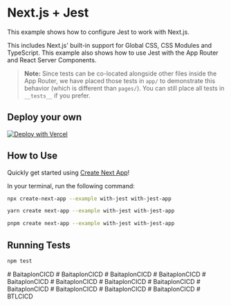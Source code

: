 # Next.js + Jest

This example shows how to configure Jest to work with Next.js.

This includes Next.js' built-in support for Global CSS, CSS Modules and TypeScript. This example also shows how to use Jest with the App Router and React Server Components.

> **Note:** Since tests can be co-located alongside other files inside the App Router, we have placed those tests in `app/` to demonstrate this behavior (which is different than `pages/`). You can still place all tests in `__tests__` if you prefer.

## Deploy your own

[![Deploy with Vercel](https://vercel.com/button)](https://vercel.com/new/clone?repository-url=https://github.com/vercel/next.js/tree/canary/examples/with-jest&project-name=with-jest&repository-name=with-jest)

## How to Use

Quickly get started using [Create Next App](https://github.com/vercel/next.js/tree/canary/packages/create-next-app#readme)!

In your terminal, run the following command:

```bash
npx create-next-app --example with-jest with-jest-app
```

```bash
yarn create next-app --example with-jest with-jest-app
```

```bash
pnpm create next-app --example with-jest with-jest-app
```

## Running Tests

```bash
npm test
```
#   B a i t a p l o n C I C D  
 #   B a i t a p l o n C I C D  
 #   B a i t a p l o n C I C D  
 #   B a i t a p l o n C I C D  
 #   B a i t a p l o n C I C D  
 #   B a i t a p l o n C I C D  
 #   B a i t a p l o n C I C D  
 #   B a i t a p l o n C I C D  
 #   B a i t a p l o n C I C D  
 #   B a i t a p l o n C I C D  
 #   B a i t a p l o n C I C D  
 #   B a i t a p l o n C I C D  
 #   B T L C I C D  
 